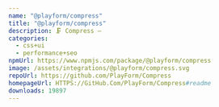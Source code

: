```yaml
---
name: "@playform/compress"
title: "@playform/compress"
description: 🗜️ Compress —
categories:
  - css+ui
  - performance+seo
npmUrl: https://www.npmjs.com/package/@playform/compress
image: /assets/integrations/@playform/compress.svg
repoUrl: https://github.com/PlayForm/Compress
homepageUrl: HTTPS://GitHub.Com/PlayForm/Compress#readme
downloads: 19897
---
```

